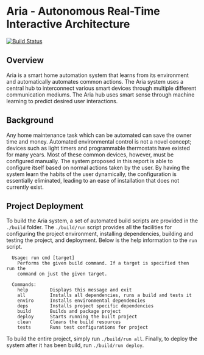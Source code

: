 Aria - Autonomous Real-Time Interactive Architecture
====================================================

[![Build Status](https://travis-ci.com/mattmaynes2/aria.svg?token=MPuUxtfuLzmhXtay93BR&branch=master)](https://travis-ci.com/mattmaynes2/aria)

## Overview

Aria is a smart home automation system that learns from its environment and automatically automates
common actions. The Aria system uses a central hub to interconnect various smart devices through
multiple different communication mediums. The Aria hub uses smart sense through machine learning
to predict desired user interactions.

## Background

Any home maintenance task which can be automated can save the owner time and money. Automated
environmental control is not a novel concept; devices such as light timers and programmable
thermostats have existed for many years. Most of these common devices, however, must be configured
manually. The system proposed in this report is able to configure itself based on normal actions
taken by the user. By having the system learn the habits of the user dynamically, the
configuration is essentially eliminated, leading to an ease of installation that does not currently
exist.

## Project Deployment

To build the Aria system, a set of automated build scripts are provided in the `./build` folder.
The `./build/run` script provides all the facilities for configuring the project environment,
installing dependencies, building and testing the project, and deployment. Below is the help
information to the `run` script.

```
  Usage: run cmd [target]
    Performs the given build command. If a target is specified then run the
    command on just the given target.

  Commands:
    help        Displays this message and exit
    all         Installs all dependencies, runs a build and tests it
    enviro      Installs environmental dependencies
    deps        Installs project specific dependencies
    build       Builds and package project
    deploy      Starts running the built project
    clean       Cleans the build resources
    tests       Runs test configurations for project
```

To build the entire project, simply run `./build/run all`. Finally, to deploy the system after it
has been build, run `./build/run deploy`.


